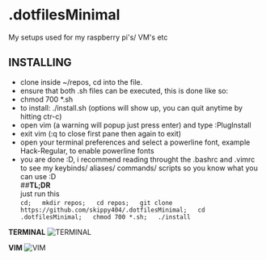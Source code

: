 # .dotfilesMinimal
My setups used for my raspberry pi's/ VM's etc  

## __INSTALLING__  
* clone inside ~/repos, cd into the file. 
* ensure that both .sh files can be executed, this is done like so:
* chmod 700 *.sh 
* to install: ./install.sh (options will show up, you can quit anytime by hitting ctr-c)
* open vim (a warning will popup just press enter) and type :PlugInstall
* exit vim (:q to close first pane then again to exit)
* open your terminal preferences and select a powerline font, example Hack-Regular, to enable powerline fonts
* you are done :D, i recommend reading throught the .bashrc and .vimrc to see my keybinds/ aliases/ commands/ scripts so you know what you can use :D  
##__TL;DR__  
just run this  
`cd;  
mkdir repos;  
cd repos;  
git clone https://github.com/skippy404/.dotfilesMinimal;  
cd .dotfilesMinimal;  
chmod 700 *.sh;  
./install  
`
  
 __TERMINAL__
![TERMINAL](https://i.imgur.com/SQlMESF.png)
  
__VIM__
![VIM](https://i.imgur.com/UqgDLXc.png)
